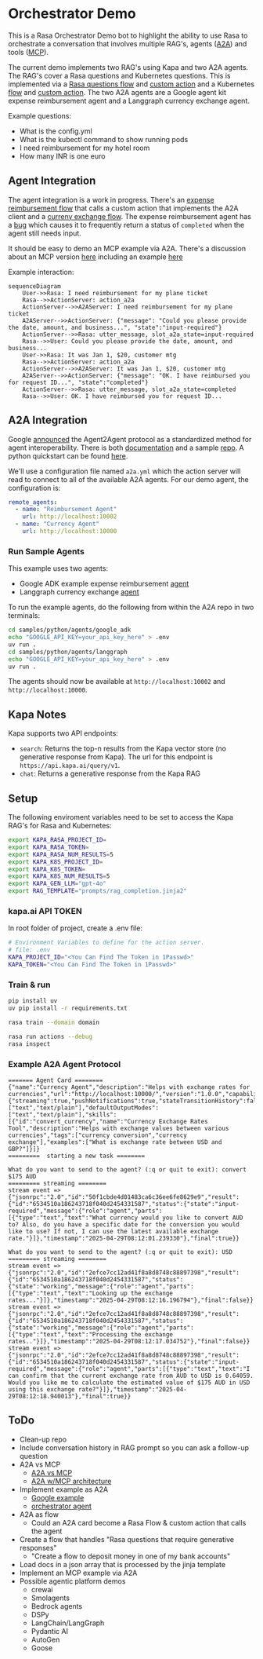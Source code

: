 # Orchestrator Demo

This is a Rasa Orchestrator Demo bot to highlight the ability to use Rasa to orchestrate a conversation that involves multiple RAG's, agents ([A2A](https://developers.googleblog.com/en/a2a-a-new-era-of-agent-interoperability/)) and tools ([MCP](https://www.anthropic.com/news/model-context-protocol)).

The current demo implements two RAG's using Kapa and two A2A agents. The RAG's cover a Rasa questions and Kubernetes questions. This is implemented via a [Rasa questions flow](./data/flows/rasa.yml) and [custom action](./actions/rasa_rag.py) and a Kubernetes [flow](./data/flows/kubernetes.yml) and [custom action](./actions/kubernetes_rag.py). The two A2A agents are a Google agent kit expense reimbursement agent and a Langgraph currency exchange agent.

Example questions:

- What is the config.yml
- What is the kubectl command to show running pods
- I need reimbursement for my hotel room
- How many INR is one euro

## Agent Integration

The agent integration is a work in progress. There's an [expense reimbursement flow](./data/flows/reimbursement.yml) that calls a custom action that implements the A2A client and a [curreny exchange flow](./data/flows/currency_exchange.yml). The expense reimbursement agent has a [bug](https://github.com/google/A2A/issues/332) which causes it to frequently return a status of `completed` when the agent still needs input.

It should be easy to demo an MCP example via A2A. There's a discussion about an MCP version [here](https://github.com/google/A2A/issues/281) including an example [here](https://github.com/djsamseng/blpapi-a2a/blob/main/src/blpapi_a2a/blp_a2a_agent.py)

Example interaction:

```mermaid
sequenceDiagram
    User->>Rasa: I need reimbursement for my plane ticket
    Rasa-->>ActionServer: action_a2a
    ActionServer-->>A2AServer: I need reimbursement for my plane ticket
    A2AServer-->>ActionServer: {"message": "Could you please provide the date, amount, and business...", "state":"input-required"}
    ActionServer-->>Rasa: utter_message, slot_a2a_state=input-required
    Rasa-->>User: Could you please provide the date, amount, and business...
    User->>Rasa: It was Jan 1, $20, customer mtg
    Rasa-->>ActionServer: action_a2a
    ActionServer-->>A2AServer: It was Jan 1, $20, customer mtg
    A2AServer-->>ActionServer: {"message": "OK. I have reimbursed you for request ID...", "state":"completed"}
    ActionServer-->>Rasa: utter_message, slot_a2a_state=completed
    Rasa-->>User: OK. I have reimbursed you for request ID...
```

## A2A Integration

Google [announced](https://developers.googleblog.com/en/a2a-a-new-era-of-agent-interoperability/) the Agent2Agent protocol as a standardized method for agent interoperability. There is both [documentation](https://google.github.io/A2A/#/documentation) and a sample [repo](https://github.com/google/A2A). A python quickstart can be found [here](https://google.github.io/A2A/#/tutorials/python/1_introduction).

We'll use a configuration file named `a2a.yml` which the action server will read to connect to all of the available A2A agents. For our demo agent, the configuration is:

```yml
remote_agents:
  - name: "Reimbursement Agent"
    url: http://localhost:10002
  - name: "Currency Agent"
    url: http://localhost:10000
```

### Run Sample Agents

This example uses two agents:

- Google ADK example expense reimbursement [agent](https://github.com/google/A2A/blob/main/samples/python/agents/google_adk/README.md)
- Langgraph currency exchange [agent](https://github.com/google/A2A/blob/main/samples/python/agents/langgraph/README.md)

To run the example agents, do the following from within the A2A repo in two terminals:

```sh
cd samples/python/agents/google_adk
echo "GOOGLE_API_KEY=your_api_key_here" > .env
uv run .
cd samples/python/agents/langgraph
echo "GOOGLE_API_KEY=your_api_key_here" > .env
uv run .
```

The agents should now be available at `http://localhost:10002` and `http://localhost:10000`.

## Kapa Notes

Kapa supports two API endpoints:

- `search`: Returns the top-n results from the Kapa vector store (no generative response from Kapa). The url for this endpoint is `https://api.kapa.ai/query/v1`.
- `chat`: Returns a generative response from the Kapa RAG

## Setup

The following enviroment variables need to be set to access the Kapa RAG's for Rasa and Kubernetes:

```sh
export KAPA_RASA_PROJECT_ID=
export KAPA_RASA_TOKEN=
export KAPA_RASA_NUM_RESULTS=5
export KAPA_K8S_PROJECT_ID=
export KAPA_K8S_TOKEN=
export KAPA_K8S_NUM_RESULTS=5
export KAPA_GEN_LLM="gpt-4o"
export RAG_TEMPLATE="prompts/rag_completion.jinja2"
```

### kapa.ai API TOKEN

In root folder of project, create a .env file:

```sh
# Environment Variables to define for the action server.
# file: .env
KAPA_PROJECT_ID="<You Can Find The Token in 1Passwd>"
KAPA_TOKEN="<You Can Find The Token in 1Passwd>"
```

### Train & run

```sh
pip install uv
uv pip install -r requirements.txt

rasa train --domain domain

rasa run actions --debug
rasa inspect
```

### Example A2A Agent Protocol

```log
======= Agent Card ========
{"name":"Currency Agent","description":"Helps with exchange rates for currencies","url":"http://localhost:10000/","version":"1.0.0","capabilities":{"streaming":true,"pushNotifications":true,"stateTransitionHistory":false},"defaultInputModes":["text","text/plain"],"defaultOutputModes":["text","text/plain"],"skills":[{"id":"convert_currency","name":"Currency Exchange Rates Tool","description":"Helps with exchange values between various currencies","tags":["currency conversion","currency exchange"],"examples":["What is exchange rate between USD and GBP?"]}]}
=========  starting a new task ======== 

What do you want to send to the agent? (:q or quit to exit): convert $175 AUD
========= streaming ======== 
stream event => {"jsonrpc":"2.0","id":"50f1cbde4d01483ca6c36ee6fe8629e9","result":{"id":"6534510a186243718f040d2454331587","status":{"state":"input-required","message":{"role":"agent","parts":[{"type":"text","text":"What currency would you like to convert AUD to? Also, do you have a specific date for the conversion you would like to use? If not, I can use the latest available exchange rate."}]},"timestamp":"2025-04-29T08:12:01.239330"},"final":true}}

What do you want to send to the agent? (:q or quit to exit): USD
========= streaming ======== 
stream event => {"jsonrpc":"2.0","id":"2efce7cc12ad41f8a8d8748c88897398","result":{"id":"6534510a186243718f040d2454331587","status":{"state":"working","message":{"role":"agent","parts":[{"type":"text","text":"Looking up the exchange rates..."}]},"timestamp":"2025-04-29T08:12:16.196794"},"final":false}}
stream event => {"jsonrpc":"2.0","id":"2efce7cc12ad41f8a8d8748c88897398","result":{"id":"6534510a186243718f040d2454331587","status":{"state":"working","message":{"role":"agent","parts":[{"type":"text","text":"Processing the exchange rates.."}]},"timestamp":"2025-04-29T08:12:17.034752"},"final":false}}
stream event => {"jsonrpc":"2.0","id":"2efce7cc12ad41f8a8d8748c88897398","result":{"id":"6534510a186243718f040d2454331587","status":{"state":"input-required","message":{"role":"agent","parts":[{"type":"text","text":"I can confirm that the current exchange rate from AUD to USD is 0.64059. Would you like me to calculate the estimated value of $175 AUD in USD using this exchange rate?"}]},"timestamp":"2025-04-29T08:12:18.940013"},"final":true}}
```

## ToDo

- Clean-up repo
- Include conversation history in RAG prompt so you can ask a follow-up question
- A2A vs MCP
  - [A2A vs MCP](https://google.github.io/A2A/#/topics/a2a_and_mcp?id=example)
  - [A2A w/MCP architecture](https://google.github.io/A2A/#/?id=open-standards-for-connecting-agents)
- Implement example as A2A
  - [Google example](https://github.com/google/A2A/blob/main/samples/python/agents/google_adk/README.md)
  - [orchestrator agent](https://github.com/google/A2A/blob/main/samples/python/hosts/multiagent/host_agent.py)
- A2A as flow
  - Could an A2A card become a Rasa Flow & custom action that calls the agent
- Create a flow that handles "Rasa questions that require generative responses"
  - "Create a flow to deposit money in one of my bank accounts"
- Load docs in a json array that is processed by the jinja template
- Implement an MCP example via A2A
- Possible agentic platform demos
  - crewai
  - Smolagents
  - Bedrock agents
  - DSPy
  - LangChain/LangGraph
  - Pydantic AI
  - AutoGen
  - Goose
